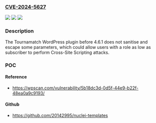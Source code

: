 ### [CVE-2024-5627](https://cve.mitre.org/cgi-bin/cvename.cgi?name=CVE-2024-5627)
![](https://img.shields.io/static/v1?label=Product&message=Tournamatch&color=blue)
![](https://img.shields.io/static/v1?label=Version&message=0%3C%204.6.1%20&color=brighgreen)
![](https://img.shields.io/static/v1?label=Vulnerability&message=CWE-79%20Cross-Site%20Scripting%20(XSS)&color=brighgreen)

### Description

The Tournamatch WordPress plugin before 4.6.1 does not sanitise and escape some parameters, which could allow users with a role as low as subscriber to perform Cross-Site Scripting attacks.

### POC

#### Reference
- https://wpscan.com/vulnerability/5b18dc3d-0d5f-44e9-b22f-48ea0a9c9193/

#### Github
- https://github.com/20142995/nuclei-templates

